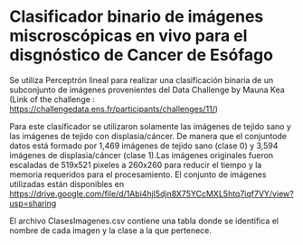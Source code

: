 # Clasificador binario de imágenes miscroscópicas en vivo para el disgnóstico de Cancer de Esófago

Se utiliza Perceptrón lineal para realizar una clasificación binaria de un subconjunto de imágenes provenientes del Data Challenge by Mauna Kea 
(Link of the challenge : https://challengedata.ens.fr/participants/challenges/11/)

Para este clasificador se utilizaron solamente las imágenes de tejido sano y las imágenes de tejido con displasia/cáncer.
De manera que el conjuntode datos está formado por 1,469 imágenes de tejido sano (clase 0)  y 3,594 imágenes de displasia/cáncer (clase 1).Las imágenes originales fueron escaladas de 519x521 pixeles a 260x260 para reducir el tiempo y la memoria requeridos para el procesamiento. El conjunto de imágenes utilizadas están disponibles en https://drive.google.com/file/d/1Abi4hjl5djn8X75YCcMXL5htq7iqf7VY/view?usp=sharing

El archivo ClasesImagenes.csv contiene una tabla donde se identifica el nombre de cada imagen y la clase a la que pertenece.





